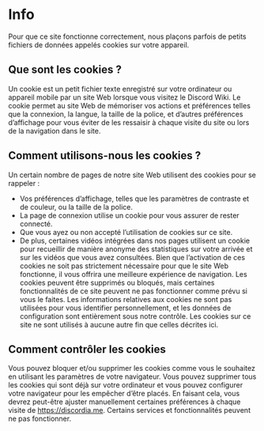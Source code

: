 <!-- TITLE: [FR] Politique de cookies -->
<!-- SUBTITLE: Politique de cookies pour se conformer aux règlements de l’UE -->

# Info

Pour que ce site fonctionne correctement, nous plaçons parfois de petits fichiers de données appelés cookies sur votre appareil.

## Que sont les cookies ?

Un cookie est un petit fichier texte enregistré sur votre ordinateur ou appareil mobile par un site Web lorsque vous visitez le Discord Wiki. Le cookie permet au site Web de mémoriser vos actions et préférences telles que la connexion, la langue, la taille de la police, et d’autres préférences d’affichage pour vous éviter de les ressaisir à chaque visite du site ou lors de la navigation dans le site.

## Comment utilisons-nous les cookies ?

Un certain nombre de pages de notre site Web utilisent des cookies pour se rappeler :

* Vos préférences d’affichage, telles que les paramètres de contraste et de couleur, ou la taille de la police.
* La page de connexion utilise un cookie pour vous assurer de rester connecté.
* Que vous ayez ou non accepté l’utilisation de cookies sur ce site.
* De plus, certaines vidéos intégrées dans nos pages utilisent un cookie pour recueillir de manière anonyme des statistiques sur votre arrivée et sur les vidéos que vous avez consultées. Bien que l’activation de ces cookies ne soit pas strictement nécessaire pour que le site Web fonctionne, il vous offrira une meilleure expérience de navigation. Les cookies peuvent être supprimés ou bloqués, mais certaines fonctionnalités de ce site peuvent ne pas fonctionner comme prévu si vous le faites. Les informations relatives aux cookies ne sont pas utilisées pour vous identifier personnellement, et les données de configuration sont entièrement sous notre contrôle. Les cookies sur ce site ne sont utilisés à aucune autre fin que celles décrites ici.

## Comment contrôler les cookies

Vous pouvez bloquer et/ou supprimer les cookies comme vous le souhaitez en utilisant les paramètres de votre navigateur. Vous pouvez supprimer tous les cookies qui sont déjà sur votre ordinateur et vous pouvez configurer votre navigateur pour les empêcher d’être placés. En faisant cela, vous devrez peut-être ajuster manuellement certaines préférences à chaque visite de https://discordia.me. Certains services et fonctionnalités peuvent ne pas fonctionner.